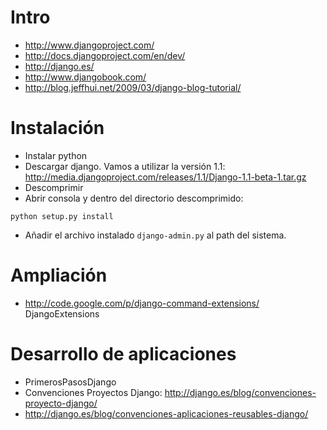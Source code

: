 # Intro #
  * http://www.djangoproject.com/
  * http://docs.djangoproject.com/en/dev/
  * http://django.es/
  * http://www.djangobook.com/
  * http://blog.jeffhui.net/2009/03/django-blog-tutorial/

# Instalación #
  * Instalar python
  * Descargar django. Vamos a utilizar la versión 1.1:  http://media.djangoproject.com/releases/1.1/Django-1.1-beta-1.tar.gz
  * Descomprimir
  * Abrir consola y dentro del directorio descomprimido:
```
python setup.py install
```
  * Añadir el archivo instalado `django-admin.py` al path del sistema.

# Ampliación #
  * http://code.google.com/p/django-command-extensions/ DjangoExtensions

# Desarrollo de aplicaciones #
  * PrimerosPasosDjango
  * Convenciones Proyectos Django: http://django.es/blog/convenciones-proyecto-django/
  * http://django.es/blog/convenciones-aplicaciones-reusables-django/